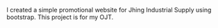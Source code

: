 I created a simple promotional website for Jhing Industrial Supply using bootstrap. This project is for my OJT.
